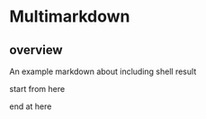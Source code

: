 Multimarkdown 
===========

## overview
An example markdown about including shell result

start from here

<!-- \input{|"ls"} -->

end at here
